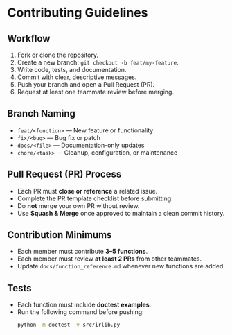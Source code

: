 # Contributing Guidelines

## Workflow
1. Fork or clone the repository.  
2. Create a new branch: `git checkout -b feat/my-feature`.  
3. Write code, tests, and documentation.  
4. Commit with clear, descriptive messages.  
5. Push your branch and open a Pull Request (PR).  
6. Request at least one teammate review before merging.  

## Branch Naming
- `feat/<function>` — New feature or functionality  
- `fix/<bug>` — Bug fix or patch  
- `docs/<file>` — Documentation-only updates  
- `chore/<task>` — Cleanup, configuration, or maintenance  

## Pull Request (PR) Process
- Each PR must **close or reference** a related issue.  
- Complete the PR template checklist before submitting.  
- Do **not** merge your own PR without review.  
- Use **Squash & Merge** once approved to maintain a clean commit history.  

## Contribution Minimums
- Each member must contribute **3–5 functions**.  
- Each member must review **at least 2 PRs** from other teammates.  
- Update `docs/function_reference.md` whenever new functions are added.  

## Tests
- Each function must include **doctest examples**.  
- Run the following command before pushing:  
  ```bash
  python -m doctest -v src/irlib.py
